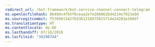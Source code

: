 ```yaml
---
redirect_url: /bot-framework/bot-service-channel-connect-telegram
ms.openlocfilehash: 8649dc4fb5f6ceaa2e7e286862bd4214e7923a9d
ms.sourcegitcommit: f576981342fb3361216675815714e24281e20ddf
ms.translationtype: HT
ms.contentlocale: de-DE
ms.lasthandoff: 07/18/2018
ms.locfileid: "39298744"
---
```

